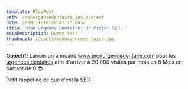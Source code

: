 ```yaml
---
template: BlogPost
path: /monurgencedentaire_seo_project
date: 2020-11-18T20:41:13.603Z
title: 'Mon Urgence Dentaire: Un Projet SEO. '
metaDescription: Dummy test
thumbnail: /assets/monurgencedentaire.jpg
---
```

**Objectif:** Lancer un annuaire www.monurgencedentaire.com pour les [urgences dentaires](www.monurgencedentaire.com) afin d'arriver à 20 000 visites par mois en 8 Mois en partant de 0 😎.

Petit rappel de ce que c'est la SEO
